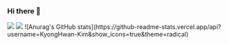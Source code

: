 ### Hi there 👋

<!--
**KyongHwan-Kim/KyongHwan-Kim** is a ✨ _special_ ✨ repository because its `README.md` (this file) appears on your GitHub profile.
<img src="https://img.shields.io/badge/Android-3DDC84?style=flat-square&logo=Android&logoColor=white"/>
Here are some ideas to get you started:

- 🔭 I’m currently working on ...
- 🌱 I’m currently learning ...
- 👯 I’m looking to collaborate on ...
- 🤔 I’m looking for help with ...
- 💬 Ask me about ...
- 📫 How to reach me: ...
- 😄 Pronouns: ...
- ⚡ Fun fact: ...
-->
<img src="https://img.shields.io/badge/Android-3DDC84?style=flat-square&logo=Android&logoColor=white"/>
<a href="https://www.instagram.com/kkenghwan/?hl=ko" target="_blank"><img src="https://img.shields.io/badge/Instagram?style=for-the-badge&logo=instagram&logoColor=E4405F"/></a> 
![Anurag's GitHub stats](https://github-readme-stats.vercel.app/api?username=KyongHwan-Kim&show_icons=true&theme=radical)
